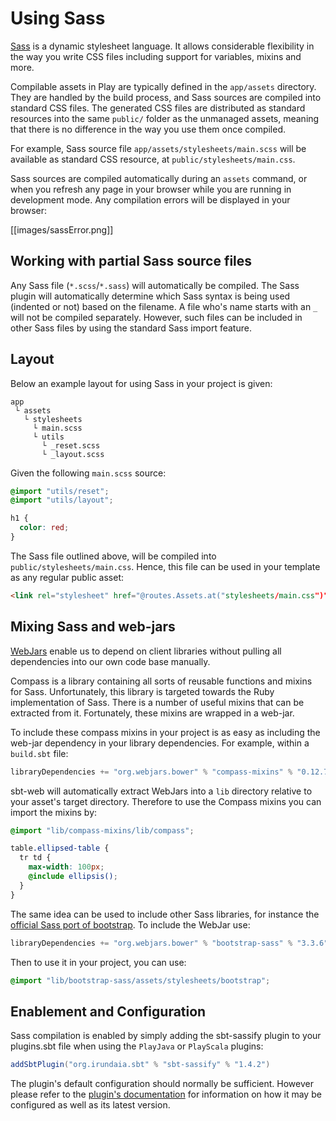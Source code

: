 <!--- Copyright (C) 2009-2016 Lightbend Inc. <https://www.lightbend.com> -->
# Using Sass

[Sass](http://sass-lang.com/) is a dynamic stylesheet language. It allows considerable flexibility in the way you write CSS files including support for variables, mixins and more.

Compilable assets in Play are typically defined in the `app/assets` directory. They are handled by the build process, and Sass sources are compiled into standard CSS files. The generated CSS files are distributed as standard resources into the same `public/` folder as the unmanaged assets, meaning that there is no difference in the way you use them once compiled.

For example, Sass source file `app/assets/stylesheets/main.scss` will be available as standard CSS resource, at `public/stylesheets/main.css`.

Sass sources are compiled automatically during an `assets` command, or when you refresh any page in your browser while you are running in development mode. Any compilation errors will be displayed in your browser:

[[images/sassError.png]]

## Working with partial Sass source files

Any Sass file (`*.scss`/`*.sass`) will automatically be compiled. The Sass plugin will automatically determine which Sass syntax is being used (indented or not) based on the filename. A file who's name starts with an `_` will not be compiled separately. However, such files can be included in other Sass files by using the standard Sass import feature.

## Layout

Below an example layout for using Sass in your project is given:

```
app
 └ assets
   └ stylesheets
     └ main.scss
     └ utils
       └ _reset.scss
       └ _layout.scss
```

Given the following `main.scss` source:

```scss
@import "utils/reset";
@import "utils/layout";

h1 {
  color: red;
}
```

The Sass file outlined above, will be compiled into `public/stylesheets/main.css`. Hence, this file can be used in your template as any regular public asset:

```html
<link rel="stylesheet" href="@routes.Assets.at("stylesheets/main.css")">
```

## Mixing Sass and web-jars

[WebJars](http://www.webjars.org) enable us to depend on client libraries without pulling all dependencies into our own code base manually.

Compass is a library containing all sorts of reusable functions and mixins for Sass. Unfortunately, this library is targeted towards the Ruby implementation of Sass. There is a number of useful mixins that can be extracted from it. Fortunately, these mixins are wrapped in a web-jar.

To include these compass mixins in your project is as easy as including the web-jar dependency in your library dependencies. For example, within a `build.sbt` file:

```scala
libraryDependencies += "org.webjars.bower" % "compass-mixins" % "0.12.7"
```

sbt-web will automatically extract WebJars into a `lib` directory relative to your asset's target directory. Therefore to use the Compass mixins you can import the mixins by:

```scss
@import "lib/compass-mixins/lib/compass";

table.ellipsed-table {
  tr td {
    max-width: 100px;
    @include ellipsis();
  }
}
```

The same idea can be used to include other Sass libraries, for instance the [official Sass port of bootstrap](https://github.com/twbs/bootstrap-sass). To include the WebJar use:

```scala
libraryDependencies += "org.webjars.bower" % "bootstrap-sass" % "3.3.6"
```

Then to use it in your project, you can use:

```scss
@import "lib/bootstrap-sass/assets/stylesheets/bootstrap";
```

## Enablement and Configuration

Sass compilation is enabled by simply adding the sbt-sassify plugin to your plugins.sbt file when using the `PlayJava` or `PlayScala` plugins:

```scala
addSbtPlugin("org.irundaia.sbt" % "sbt-sassify" % "1.4.2")
```

The plugin's default configuration should normally be sufficient. However please refer to the [plugin's documentation](https://github.com/irundaia/sbt-sassify#options) for information on how it may be configured as well as its latest version.

